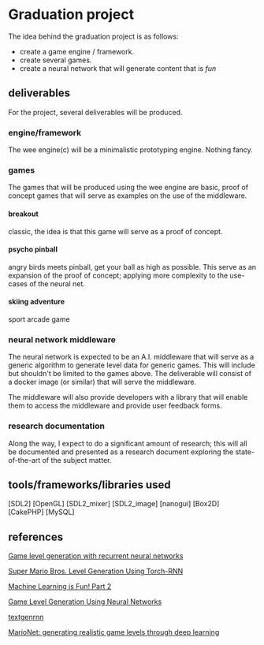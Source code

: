 # Graduation project
The idea behind the graduation project is as follows:
* create a game engine / framework.
* create several games.
* create a neural network that will generate content that is _fun_

## deliverables
For the project, several deliverables will be produced.
### engine/framework
The wee engine(c) will be a minimalistic prototyping engine. Nothing fancy.
### games
The games that will be produced using the wee engine are basic, proof of concept games that will serve as 
examples on the use of the middleware.
#### breakout
classic, the idea is that this game will serve as a proof of concept.
#### psycho pinball
angry birds meets pinball, get your ball as high as possible. This serve as an expansion of the proof of concept;
applying more complexity to the use-cases of the neural net.
#### skiing adventure
sport arcade game
### neural network middleware
The neural network is expected to be an A.I. middleware that will serve as a generic algorithm
to generate level data for generic games. This will include but shouldn't be limited to the games above. The deliverable
will consist of a docker image (or similar) that will serve the middleware.

The middleware will also provide developers with a library that will enable them to access the middleware and 
provide user feedback forms.

### research documentation
Along the way, I expect to do a significant amount of research; this will all be documented and presented as
a research document exploring the state-of-the-art of the subject matter.

## tools/frameworks/libraries used
[SDL2]
[OpenGL]
[SDL2_mixer]
[SDL2_image]
[nanogui]
[Box2D]
[CakePHP]
[MySQL]

## references
[Game level generation with recurrent neural networks](https://esc.fnwi.uva.nl/thesis/centraal/files/f1727262514.pdf)

[Super Mario Bros. Level Generation Using Torch-RNN](https://medium.com/@justin_michaud/super-mario-bros-level-generation-using-torch-rnn-726ddea7e9b7)

[Machine Learning is Fun! Part 2](https://medium.com/@ageitgey/machine-learning-is-fun-part-2-a26a10b68df3)



[Game Level Generation Using Neural Networks](https://www.gamasutra.com/blogs/SeungbackShin/20180227/315017/Game_Level_Generation_Using_Neural_Networks.php)

[textgenrnn](https://github.com/minimaxir/textgenrnn)

[MarioNet: generating realistic game levels through deep learning](https://lib.ugent.be/fulltxt/RUG01/002/367/384/RUG01-002367384_2017_0001_AC.pdf)

